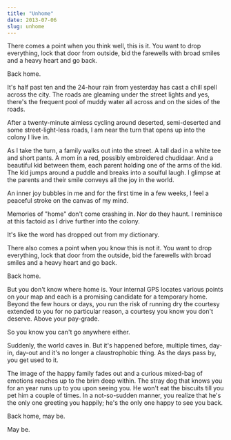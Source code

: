 ```yaml
---
title: "Unhome"
date: 2013-07-06
slug: unhome
---
```


There comes a point when you think well, this is it. You want to drop everything, lock that door from outside, bid the farewells with broad smiles and a heavy heart and go back.

Back home.

<div class="separator"></div>

It's half past ten and the 24-hour rain from yesterday has cast a chill spell across the city. The roads are gleaming under the street lights and yes, there's the frequent pool of muddy water all across and on the sides of the roads.

After a twenty-minute aimless cycling around deserted, semi-deserted and some street-light-less roads, I am near the turn that opens up into the colony I live in.

As I take the turn, a family walks out into the street. A tall dad in a white tee and short pants. A mom in a red, possibly embroidered chudidaar. And a beautiful kid between them, each parent holding one of the arms of the kid. The kid jumps around a puddle and breaks into a soulful laugh. I glimpse at the parents and their smile conveys all the joy in the world.

An inner joy bubbles in me and for the first time in a few weeks, I feel a peaceful stroke on the canvas of my mind.

Memories of "home" don't come crashing in. Nor do they haunt. I reminisce at this factoid as I drive further into the colony.

It's like the word has dropped out from my dictionary.

<div class="separator"></div>

There also comes a point when you know this is not it. You want to drop everything, lock that door from the outside, bid the farewells with broad smiles and a heavy heart and go back.

Back home.

But you don't know where home is. Your internal GPS locates various points on your map and each is a promising candidate for a temporary home. Beyond the few hours or days, you run the risk of running dry the courtesy extended to you for no particular reason, a courtesy you know you don't deserve. Above your pay-grade.

So you know you can't go anywhere either.

Suddenly, the world caves in. But it's happened before, multiple times, day-in, day-out and it's no longer a claustrophobic thing. As the days pass by, you get used to it.

The image of the happy family fades out and a curious mixed-bag of emotions reaches up to the brim deep within. The stray dog that knows you for an year runs up to you upon seeing you. He won't eat the biscuits till you pet him a couple of times. In a not-so-sudden manner, you realize that he's the only one greeting you happily; he's the only one happy to see you back.

Back home, may be.

May be.
